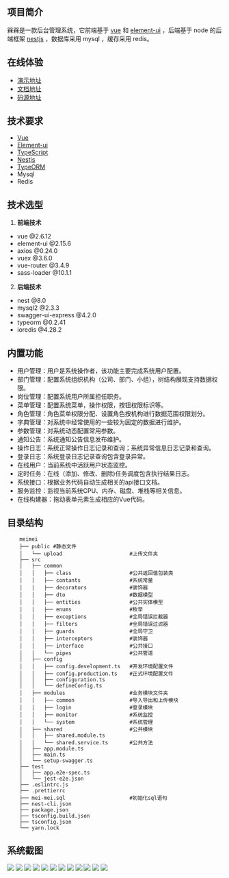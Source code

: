 ## 项目简介
槑槑是一款后台管理系统，它前端基于 [vue](https://cn.vuejs.org/) 和 [element-ui](https://element.eleme.cn/#/zh-CN) ，后端基于 node 的后端框架 [nestjs](https://docs.nestjs.cn/8/) ，数据库采用 mysql ，缓存采用 redis。


## 在线体验
  - [演示地址](http://203.25.211.232:888/meimei/#/login)
  - [文档地址](https://87789771.github.io/#/)
  - [码源地址](https://github.com/87789771/meimei-nestjs-admin)


## 技术要求
  - [Vue](https://cn.vuejs.org/)
  - [Element-ui](https://element.eleme.cn/#/zh-CN)
  - [TypeScript](https://www.tslang.cn/index.html)
  - [Nestjs](https://docs.nestjs.cn/8/)
  - [TypeORM](https://typeorm.biunav.com/)
  - Mysql
  - Redis
  
## 技术选型
  1. **前端技术**
   - vue @2.6.12
   - element-ui @2.15.6
   - axios @0.24.0
   - vuex @3.6.0
   - vue-router @3.4.9
   - sass-loader @10.1.1
  
  2. **后端技术**
   - nest @8.0
   - mysql2 @2.3.3
   - swagger-ui-express @4.2.0
   - typeorm @0.2.41
   - ioredis @4.28.2
    
## 内置功能
- 用户管理：用户是系统操作者，该功能主要完成系统用户配置。
- 部门管理：配置系统组织机构（公司、部门、小组），树结构展现支持数据权限。
- 岗位管理：配置系统用户所属担任职务。
- 菜单管理：配置系统菜单，操作权限，按钮权限标识等。
- 角色管理：角色菜单权限分配、设置角色按机构进行数据范围权限划分。
- 字典管理：对系统中经常使用的一些较为固定的数据进行维护。
- 参数管理：对系统动态配置常用参数。
- 通知公告：系统通知公告信息发布维护。
- 操作日志：系统正常操作日志记录和查询；系统异常信息日志记录和查询。
- 登录日志：系统登录日志记录查询包含登录异常。
- 在线用户：当前系统中活跃用户状态监控。
- 定时任务：在线（添加、修改、删除)任务调度包含执行结果日志。
- 系统接口：根据业务代码自动生成相关的api接口文档。
- 服务监控：监视当前系统CPU、内存、磁盘、堆栈等相关信息。
- 在线构建器：拖动表单元素生成相应的Vue代码。


## 目录结构

```
    meimei
    ├── public #静态文件
    │   └── upload                      #上传文件夹
    ├── src
    │   ├── common                      
    │   │   ├── class                   #公共返回值包装类
    │   │   ├── contants                #系统常量
    │   │   ├── decorators              #装饰器
    │   │   ├── dto                     #数据模型
    │   │   ├── entities                #公共实体模型
    │   │   ├── enums                   #枚举
    │   │   ├── exceptions              #全局错误拦截器
    │   │   ├── filters                 #全局错误过滤器
    │   │   ├── guards                  #全局守卫
    │   │   ├── interceptors            #装饰器
    │   │   ├── interface               #公共接口
    │   │   └── pipes                   #公共管道
    │   ├── config
    │   │   ├── config.development.ts   #开发环境配置文件
    │   │   ├── config.production.ts    #正式环境配置文件
    │   │   ├── configuration.ts      
    │   │   └── defineConfig.ts
    │   ├── modules                     #业务模块文件夹
    │   │   ├── common                  #导入导出和上传模块
    │   │   ├── login                   #登录模块
    │   │   ├── monitor                 #系统监控
    │   │   └── system                  #系统管理
    │   ├── shared                      #公共模块
    │   │   ├── shared.module.ts
    │   │   └── shared.service.ts       #公共方法
    │   ├── app.module.ts
    │   ├── main.ts
    │   └── setup-swagger.ts
    ├── test
    │   ├── app.e2e-spec.ts
    │   └── jest-e2e.json
    ├── .eslintrc.js
    ├── .prettierrc
    ├── mei-mei.sql                     #初始化sql语句
    ├── nest-cli.json
    ├── package.json
    ├── tsconfig.build.json
    ├── tsconfig.json
    └── yarn.lock
```

## 系统截图
 ![](http://203.25.211.232:888/meimei-prod/github/1.jpg)
 ![](http://203.25.211.232:888/meimei-prod/github/2.jpg)
 ![](http://203.25.211.232:888/meimei-prod/github/3.jpg)
 ![](http://203.25.211.232:888/meimei-prod/github/4.jpg)
 ![](http://203.25.211.232:888/meimei-prod/github/5.jpg)
 ![](http://203.25.211.232:888/meimei-prod/github/6.jpg)
 ![](http://203.25.211.232:888/meimei-prod/github/7.jpg)
 ![](http://203.25.211.232:888/meimei-prod/github/8.jpg)
 ![](http://203.25.211.232:888/meimei-prod/github/9.jpg)
 ![](http://203.25.211.232:888/meimei-prod/github/10.jpg)
 ![](http://203.25.211.232:888/meimei-prod/github/11.jpg)
 ![](http://203.25.211.232:888/meimei-prod/github/12.jpg)